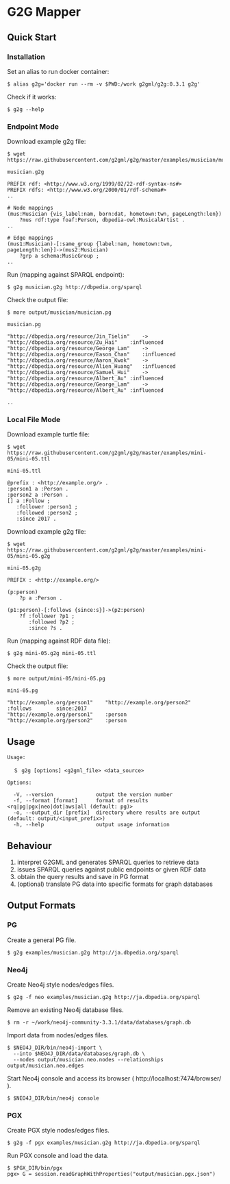 # G2G Mapper

## Quick Start

### Installation

Set an alias to run docker container:

    $ alias g2g='docker run --rm -v $PWD:/work g2gml/g2g:0.3.1 g2g'

Check if it works:

    $ g2g --help

### Endpoint Mode

Download example g2g file:

    $ wget https://raw.githubusercontent.com/g2gml/g2g/master/examples/musician/musician.g2g
    
`musician.g2g`

    PREFIX rdf: <http://www.w3.org/1999/02/22-rdf-syntax-ns#>
    PREFIX rdfs: <http://www.w3.org/2000/01/rdf-schema#>
    ..
    
    # Node mappings
    (mus:Musician {vis_label:nam, born:dat, hometown:twn, pageLength:len})
        ?mus rdf:type foaf:Person, dbpedia-owl:MusicalArtist .
    ..
    
    # Edge mappings
    (mus1:Musician)-[:same_group {label:nam, hometown:twn, pageLength:len}]->(mus2:Musician)
        ?grp a schema:MusicGroup ;
    ..

Run (mapping against SPARQL endpoint):

    $ g2g musician.g2g http://dbpedia.org/sparql

Check the output file:

    $ more output/musician/musician.pg

`musician.pg`

    "http://dbpedia.org/resource/Jin_Tielin"	->	"http://dbpedia.org/resource/Zu_Hai"	:influenced
    "http://dbpedia.org/resource/George_Lam"	->	"http://dbpedia.org/resource/Eason_Chan"	:influenced
    "http://dbpedia.org/resource/Aaron_Kwok"	->	"http://dbpedia.org/resource/Alien_Huang"	:influenced
    "http://dbpedia.org/resource/Samuel_Hui"	->	"http://dbpedia.org/resource/Albert_Au"	:influenced
    "http://dbpedia.org/resource/George_Lam"	->	"http://dbpedia.org/resource/Albert_Au"	:influenced

    ..

### Local File Mode

Download example turtle file:

    $ wget https://raw.githubusercontent.com/g2gml/g2g/master/examples/mini-05/mini-05.ttl
    
`mini-05.ttl`
    
    @prefix : <http://example.org/> .
    :person1 a :Person .
    :person2 a :Person .
    [] a :Follow ;
       :follower :person1 ;
       :followed :person2 ;
       :since 2017 .
    
Download example g2g file:

    $ wget https://raw.githubusercontent.com/g2gml/g2g/master/examples/mini-05/mini-05.g2g
    
`mini-05.g2g`

    PREFIX : <http://example.org/>
    
    (p:person)
        ?p a :Person .
    
    (p1:person)-[:follows {since:s}]->(p2:person)
        ?f :follower ?p1 ;
           :followed ?p2 ;
           :since ?s .

Run (mapping against RDF data file):

    $ g2g mini-05.g2g mini-05.ttl

Check the output file:

    $ more output/mini-05/mini-05.pg

`mini-05.pg`

    "http://example.org/person1"    "http://example.org/person2"    :follows        since:2017
    "http://example.org/person1"    :person
    "http://example.org/person2"    :person

## Usage

    Usage:

      ＄ g2g [options] <g2gml_file> <data_source>

    Options:

      -V, --version              output the version number
      -f, --format [format]      format of results <rq|pg|pgx|neo|dot|aws|all (default: pg)>
      -o, --output_dir [prefix]  directory where results are output (default: output/<input_prefix>)
      -h, --help                 output usage information

## Behaviour

 1. interpret G2GML and generates SPARQL queries to retrieve data
 2. issues SPARQL queries against public endpoints or given RDF data
 3. obtain the query results and save in PG format
 4. (optional) translate PG data into specific formats for graph databases

## Output Formats

### PG

Create a general PG file.

    $ g2g examples/musician.g2g http://ja.dbpedia.org/sparql 

### Neo4j

Create Neo4j style nodes/edges files.

    $ g2g -f neo examples/musician.g2g http://ja.dbpedia.org/sparql

Remove an existing Neo4j database files.

    $ rm -r ~/work/neo4j-community-3.3.1/data/databases/graph.db

Import data from nodes/edges files.

    $ $NEO4J_DIR/bin/neo4j-import \
      --into $NEO4J_DIR/data/databases/graph.db \
      --nodes output/musician.neo.nodes --relationships output/musician.neo.edges

Start Neo4j console and access its browser ( http://localhost:7474/browser/ ).

    $ $NEO4J_DIR/bin/neo4j console

### PGX

Create PGX style nodes/edges files.

    $ g2g -f pgx examples/musician.g2g http://ja.dbpedia.org/sparql 

Run PGX console and load the data.

    $ $PGX_DIR/bin/pgx
    pgx> G = session.readGraphWithProperties("output/musician.pgx.json")
